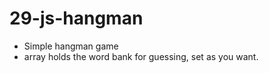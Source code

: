 # 29-js-hangman


- Simple hangman game 
- array holds the word bank for guessing, set as you want.
